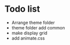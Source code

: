 # Todo list

  - Arrange theme folder
  - theme folder add common
  - make display grid
  - add animate.css

